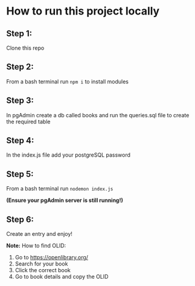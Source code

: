 # How to run this project locally
## Step 1:
Clone this repo
## Step 2:
From a bash terminal run `npm i` to install modules
## Step 3:
In pgAdmin create a db called books and run the queries.sql file to create the required table
## Step 4:
In the index.js file add your postgreSQL password
## Step 5:
From a bash terminal run `nodemon index.js`

**(Ensure your pgAdmin server is still running!)**
## Step 6:
Create an entry and enjoy!

**Note:** How to find OLID:
1. Go to https://openlibrary.org/
2.  Search for your book
3.  Click the correct book
4.  Go to book details and copy the OLID 

